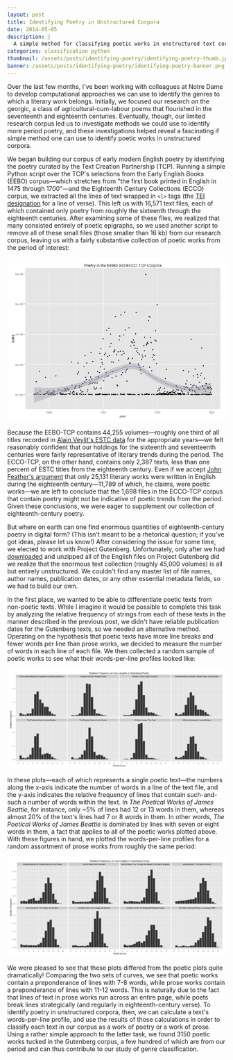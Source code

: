 ```yaml
---
layout: post
title: Identifying Poetry in Unstructured Corpora
date: 2014-05-05
description: |
  A simple method for classifying poetic works in unstructured text corpora.
categories: classification python
thumbnail: /assets/posts/identifying-poetry/identifying-poetry-thumb.jpg
banner: /assets/posts/identifying-poetry/identifying-poetry-banner.png
---
```


Over the last few months, I've been working with colleagues at Notre Dame to develop computational approaches we can use to identify the genres to which a literary work belongs. Initially, we focused our research on the georgic, a class of agricultural-cum-labour poems that flourished in the seventeenth and eighteenth centuries. Eventually, though, our limited research corpus led us to investigate methods we could use to identify more period poetry, and these investigations helped reveal a fascinating if simple method one can use to identify poetic works in unstructured corpora. 

We began building our corpus of early modern English poetry by identifying the poetry curated by the Text Creation Partnership (TCP). Running a simple Python script over the TCP's selections from the Early English Books (EEBO) corpus—which stretches from "the first book printed in English in 1475 through 1700"—and the Eighteenth Century Collections (ECCO) corpus, we extracted all the lines of text wrapped in `<l>` tags (the [TEI designation][tei] for a line of verse). This left us with 16,571 text files, each of which contained only poetry from roughly the sixteenth through the eighteenth centuries. After examining some of these files, we realized that many consisted entirely of poetic epigraphs, so we used another script to remove all of these small files (those smaller than 16 kb) from our research corpus, leaving us with a fairly substantive collection of poetic works from the period of interest:

<img class='large' src='/assets/posts/identifying-poetry/eebo_ecco_tcp_poetry.jpg' alt='Size of the ECCO TCP poetry corpus.'>

Because the EEBO-TCP contains 44,255 volumes—roughly one third of all titles recorded in [Alain Veylit's ESTC data][estc] for the appropriate years—we felt reasonably confident that our holdings for the sixteenth and seventeenth centuries were fairly representative of literary trends during the period. The ECCO-TCP, on the other hand, contains only 2,387 texts, less than one percent of ESTC titles from the eighteenth century. Even if we accept [John Feather's argument][feather] that only 25,131 literary works were written in English during the eighteenth century—11,789 of which, he claims, were poetic works—we are left to conclude that the 1,698 files in the ECCO-TCP corpus that contain poetry might not be indicative of poetic trends from the period. Given these conclusions, we were eager to supplement our collection of eighteenth-century poetry.

But where on earth can one find enormous quantities of eighteenth-century poetry in digital form? (This isn't meant to be a rhetorical question; if you've got ideas, please let us know!) After considering the issue for some time, we elected to work with Project Gutenberg. Unfortunately, only after we had [downloaded][download-gutenberg] and unzipped all of the English files on Project Gutenberg did we realize that the enormous text collection (roughly 45,000 volumes) is all but entirely unstructured. We couldn't find any master list of file names, author names, publication dates, or any other essential metadata fields, so we had to build our own.

In the first place, we wanted to be able to differentiate poetic texts from non-poetic texts. While I imagine it would be possible to complete this task by analyzing the relative frequency of strings from each of these texts in the manner described in the previous post, we didn't have reliable publication dates for the Gutenberg texts, so we needed an alternative method. Operating on the hypothesis that poetic texts have more line breaks and fewer words per line than prose works, we decided to measure the number of words in each line of each file. We then collected a random sample of poetic works to see what their words-per-line profiles looked like:

<img class='large' src='/assets/posts/identifying-poetry/gutenberg_poetry.jpg' alt='Visualization of line length frequency in Project Gutenberg poetry.'>

In these plots—each of which represents a single poetic text—the numbers along the x-axis indicate the number of words in a line of the text file, and the y-axis indicates the relative frequency of lines that contain such-and-such a number of words within the text. In <i>The Poetical Works of James Beattie</i>, for instance, only ~5% of lines had 12 or 13 words in them, whereas almost 20% of the text's lines had 7 or 8 words in them. In other words, <i>The Poetical Works of James Beattie</i> is dominated by lines with seven or eight words in them, a fact that applies to all of the poetic works plotted above. With these figures in hand, we plotted the words-per-line profiles for a random assortment of prose works from roughly the same period:

<img class='large' src='/assets/posts/identifying-poetry/gutenberg_prose.jpg' alt='Visualization of line length frequency in Project Gutenberg prose.'>

We were pleased to see that these plots differed from the poetic plots quite dramatically! Comparing the two sets of curves, we see that poetic works contain a preponderance of lines with 7-8 words, while prose works contain a preponderance of lines with 11-12 words. This is naturally due to the fact that lines of text in prose works run across an entire page, while poets break lines strategically (and regularly in eighteenth-century verse). To identify poetry in unstructured corpora, then, we can calculate a text's words-per-line profile, and use the results of those calculations in order to classify each text in our corpus as a work of poetry or a work of prose. Using a rather simple approach to the latter task, we found 3150 poetic works tucked in the Gutenberg corpus, a few hundred of which are from our period and can thus contribute to our study of genre classification.

[tei]:http://www.tei-c.org/release/doc/tei-p5-doc/en/html/REF-ELEMENTS.html
[estc]:http://estc.ucr.edu/ESTCStatistics.html
[feather]:http://library.oxfordjournals.org/content/s6-VIII/1/32.full.pdf
[download-gutenberg]:http://webapps.stackexchange.com/questions/12311/how-to-download-all-english-books-from-gutenberg